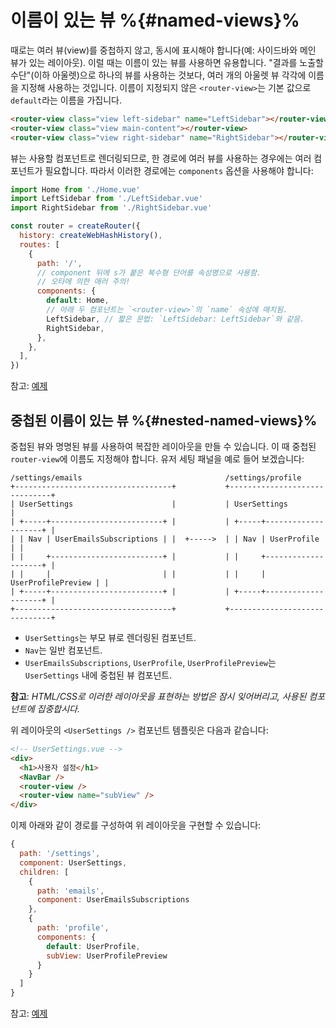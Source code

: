 # 이름이 있는 뷰 %{#named-views}%

때로는 여러 뷰(view)를 중첩하지 않고,
동시에 표시해야 합니다(예: 사이드바와 메인 뷰가 있는 레이아웃).
이럴 때는 이름이 있는 뷰를 사용하면 유용합니다.
"결과를 노출할 수단"(이하 아울렛)으로 하나의 뷰를 사용하는 것보다,
여러 개의 아울렛 뷰 각각에 이름을 지정해 사용하는 것입니다.
이름이 지정되지 않은 `<router-view>`는 기본 값으로 `default`라는 이름을 가집니다.

```html
<router-view class="view left-sidebar" name="LeftSidebar"></router-view>
<router-view class="view main-content"></router-view>
<router-view class="view right-sidebar" name="RightSidebar"></router-view>
```

뷰는 사용할 컴포넌트로 렌더링되므로,
한 경로에 여러 뷰를 사용하는 경우에는 여러 컴포넌트가 필요합니다.
따라서 이러한 경로에는 `components` 옵션을 사용해야 합니다:

```js
import Home from './Home.vue'
import LeftSidebar from './LeftSidebar.vue'
import RightSidebar from './RightSidebar.vue'

const router = createRouter({
  history: createWebHashHistory(),
  routes: [
    {
      path: '/',
      // component 뒤에 s가 붙은 복수형 단어를 속성명으로 사용함.
      // 오타에 의한 애러 주의!
      components: {
        default: Home,
        // 아래 두 컴포넌트는 `<router-view>`의 `name` 속성에 매치됨.
        LeftSidebar, // 짧은 문법: `LeftSidebar: LeftSidebar`와 같음.
        RightSidebar,
      },
    },
  ],
})
```

참고: [예제](https://codesandbox.io/s/named-views-vue-router-4-examples-rd20l)

## 중첩된 이름이 있는 뷰 %{#nested-named-views}%

중첩된 뷰와 명명된 뷰를 사용하여 복잡한 레이아웃을 만들 수 있습니다.
이 때 중첩된 `router-view`에 이름도 지정해야 합니다.
유저 세팅 패널을 예로 들어 보겠습니다:

```
/settings/emails                                /settings/profile
+-----------------------------------+           +------------------------------+
| UserSettings                      |           | UserSettings                 |
| +-----+-------------------------+ |           | +-----+--------------------+ |
| | Nav | UserEmailsSubscriptions | |  +----->  | | Nav | UserProfile        | |
| |     +-------------------------+ |           | |     +--------------------+ |
| |     |                         | |           | |     | UserProfilePreview | |
| +-----+-------------------------+ |           | +-----+--------------------+ |
+-----------------------------------+           +------------------------------+
```

- `UserSettings`는 부모 뷰로 렌더링된 컴포넌트.
- `Nav`는 일반 컴포넌트.
- `UserEmailsSubscriptions`, `UserProfile`, `UserProfilePreview`는 `UserSettings` 내에 중첩된 뷰 컴포넌트.

**참고**: _HTML/CSS로 이러한 레이아웃을 표현하는 방법은 잠시 잊어버리고, 사용된 컴포넌트에 집중합시다._

위 레이아웃의 `<UserSettings />` 컴포넌트 템플릿은 다음과 같습니다:

```html
<!-- UserSettings.vue -->
<div>
  <h1>사용자 설정</h1>
  <NavBar />
  <router-view />
  <router-view name="subView" />
</div>
```

이제 아래와 같이 경로를 구성하여 위 레이아웃을 구현할 수 있습니다:

```js
{
  path: '/settings',
  component: UserSettings,
  children: [
    {
      path: 'emails',
      component: UserEmailsSubscriptions
    },
    {
      path: 'profile',
      components: {
        default: UserProfile,
        subView: UserProfilePreview
      }
    }
  ]
}
```

참고: [예제](https://codesandbox.io/s/nested-named-views-vue-router-4-examples-re9yl?&initialpath=%2Fsettings%2Femails)